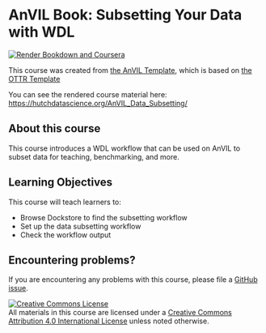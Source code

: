 # AnVIL Book: Subsetting Your Data with WDL

[![Render Bookdown and Coursera](https://github.com/jhudsl/OTTR_Template/actions/workflows/render-all.yml/badge.svg)](https://github.com/jhudsl/OTTR_Template/actions/workflows/render-all.yml)

This course was created from [the AnVIL Template](https://github.com/jhudsl/AnVIL_bookdown_style), which is based on [the OTTR Template](https://github.com/jhudsl/OTTR_Template)

You can see the rendered course material here: https://hutchdatascience.org/AnVIL_Data_Subsetting/

## About this course

This course introduces a WDL workflow that can be used on AnVIL to subset data for teaching, benchmarking, and more.

## Learning Objectives

This course will teach learners to:  

- Browse Dockstore to find the subsetting workflow- Set up the data subsetting workflow- Check the workflow output

## Encountering problems?

If you are encountering any problems with this course, please file a [GitHub issue](https://github.com/fhdsl/AnVIL_Data_Subsetting/issues).

<a rel="license" href="http://creativecommons.org/licenses/by/4.0/"><img alt="Creative Commons License" style="border-width:0" src="https://i.creativecommons.org/l/by/4.0/88x31.png" /></a><br />All materials in this course are licensed under a <a rel="license" href="http://creativecommons.org/licenses/by/4.0/">Creative Commons Attribution 4.0 International License</a> unless noted otherwise.
